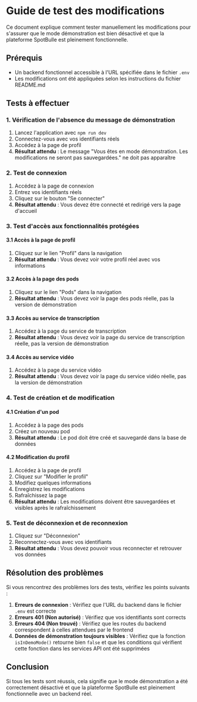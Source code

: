 # Guide de test des modifications

Ce document explique comment tester manuellement les modifications pour s'assurer que le mode démonstration est bien désactivé et que la plateforme SpotBulle est pleinement fonctionnelle.

## Prérequis

- Un backend fonctionnel accessible à l'URL spécifiée dans le fichier `.env`
- Les modifications ont été appliquées selon les instructions du fichier README.md

## Tests à effectuer

### 1. Vérification de l'absence du message de démonstration

1. Lancez l'application avec `npm run dev`
2. Connectez-vous avec vos identifiants réels
3. Accédez à la page de profil
4. **Résultat attendu** : Le message "Vous êtes en mode démonstration. Les modifications ne seront pas sauvegardées." ne doit pas apparaître

### 2. Test de connexion

1. Accédez à la page de connexion
2. Entrez vos identifiants réels
3. Cliquez sur le bouton "Se connecter"
4. **Résultat attendu** : Vous devez être connecté et redirigé vers la page d'accueil

### 3. Test d'accès aux fonctionnalités protégées

#### 3.1 Accès à la page de profil

1. Cliquez sur le lien "Profil" dans la navigation
2. **Résultat attendu** : Vous devez voir votre profil réel avec vos informations

#### 3.2 Accès à la page des pods

1. Cliquez sur le lien "Pods" dans la navigation
2. **Résultat attendu** : Vous devez voir la page des pods réelle, pas la version de démonstration

#### 3.3 Accès au service de transcription

1. Accédez à la page du service de transcription
2. **Résultat attendu** : Vous devez voir la page du service de transcription réelle, pas la version de démonstration

#### 3.4 Accès au service vidéo

1. Accédez à la page du service vidéo
2. **Résultat attendu** : Vous devez voir la page du service vidéo réelle, pas la version de démonstration

### 4. Test de création et de modification

#### 4.1 Création d'un pod

1. Accédez à la page des pods
2. Créez un nouveau pod
3. **Résultat attendu** : Le pod doit être créé et sauvegardé dans la base de données

#### 4.2 Modification du profil

1. Accédez à la page de profil
2. Cliquez sur "Modifier le profil"
3. Modifiez quelques informations
4. Enregistrez les modifications
5. Rafraîchissez la page
6. **Résultat attendu** : Les modifications doivent être sauvegardées et visibles après le rafraîchissement

### 5. Test de déconnexion et de reconnexion

1. Cliquez sur "Déconnexion"
2. Reconnectez-vous avec vos identifiants
3. **Résultat attendu** : Vous devez pouvoir vous reconnecter et retrouver vos données

## Résolution des problèmes

Si vous rencontrez des problèmes lors des tests, vérifiez les points suivants :

1. **Erreurs de connexion** : Vérifiez que l'URL du backend dans le fichier `.env` est correcte
2. **Erreurs 401 (Non autorisé)** : Vérifiez que vos identifiants sont corrects
3. **Erreurs 404 (Non trouvé)** : Vérifiez que les routes du backend correspondent à celles attendues par le frontend
4. **Données de démonstration toujours visibles** : Vérifiez que la fonction `isInDemoMode()` retourne bien `false` et que les conditions qui vérifient cette fonction dans les services API ont été supprimées

## Conclusion

Si tous les tests sont réussis, cela signifie que le mode démonstration a été correctement désactivé et que la plateforme SpotBulle est pleinement fonctionnelle avec un backend réel.


